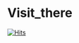 # Visit_there
[![Hits](https://hits.seeyoufarm.com/api/count/incr/badge.svg?url=https%3A%2F%2Fgithub.com%2FGamJaDo%2FVisit_there.git&count_bg=%2379C83D&title_bg=%23555555&icon=github.svg&icon_color=%23E7E7E7&title=hub&edge_flat=false)](https://hits.seeyoufarm.com)
